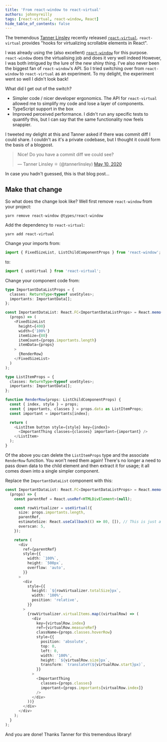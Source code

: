 ```yaml
---
title: 'From react-window to react-virtual'
authors: johnnyreilly
tags: [react-virtual, react-window, React]
hide_table_of_contents: false
---
```


The tremendous [Tanner Linsley](https://twitter.com/tannerlinsley) recently released [`react-virtual`](https://github.com/tannerlinsley/react-virtual). `react-virtual` provides "hooks for virtualizing scrollable elements in React".

I was already using the (also excellent) [`react-window`](https://github.com/bvaughn/react-window) for this purpose. `react-window` does the virtualising job and does it very well indeed However, I was both intrigued by the lure of the new shiny thing. I've also never been the biggest fan of `react-window`'s API. So I tried switching over from `react-window` to `react-virtual` as an experiment. To my delight, the experiment went so well I didn't look back!

What did I get out of the switch?

- Simpler code / nicer developer ergonomics. The API for `react-virtual` allowed me to simplify my code and lose a layer of components.
- TypeScript support in the box
- Improved perceived performance. I didn't run any specific tests to quantify this, but I can say that the same functionality now feels snappier.

I tweeted my delight at this and Tanner asked if there was commit diff I could share. I couldn't as it's a private codebase, but I thought it could form the basis of a blogpost.

> Nice! Do you have a commit diff we could see?
>
> — Tanner Linsley ⚛️ (@tannerlinsley) [May 10, 2020](https://twitter.com/tannerlinsley/status/1259503283103608832?ref_src=twsrc%5Etfw)

<script async="" src="https://platform.twitter.com/widgets.js" charSet="utf-8"></script>

In case you hadn't guessed, this is that blog post...

## Make that change

So what does the change look like? Well first remove `react-window` from your project:

```
yarn remove react-window @types/react-window
```

Add the dependency to `react-virtual`:

```
yarn add react-virtual
```

Change your imports from:

```ts
import { FixedSizeList, ListChildComponentProps } from 'react-window';
```

to:

```ts
import { useVirtual } from 'react-virtual';
```

Change your component code from:

```ts
type ImportantDataListProps = {
  classes: ReturnType<typeof useStyles>;
  importants: ImportantData[];
};

const ImportantDataList: React.FC<ImportantDataListProps> = React.memo(
  (props) => (
    <FixedSizeList
      height={400}
      width={'100%'}
      itemSize={80}
      itemCount={props.importants.length}
      itemData={props}
    >
      {RenderRow}
    </FixedSizeList>
  )
);

type ListItemProps = {
  classes: ReturnType<typeof useStyles>;
  importants: ImportantData[];
};

function RenderRow(props: ListChildComponentProps) {
  const { index, style } = props;
  const { importants, classes } = props.data as ListItemProps;
  const important = importants[index];

  return (
    <ListItem button style={style} key={index}>
      <ImportantThing classes={classes} important={important} />
    </ListItem>
  );
}
```

Of the above you can delete the `ListItemProps` type and the associate `RenderRow` function. You won't need them again! There's no longer a need to pass down data to the child element and then extract it for usage; it all comes down into a single simpler component.

Replace the `ImportantDataList` component with this:

```ts
const ImportantDataList: React.FC<ImportantDataListProps> = React.memo(
  (props) => {
    const parentRef = React.useRef<HTMLDivElement>(null);

    const rowVirtualizer = useVirtual({
      size: props.importants.length,
      parentRef,
      estimateSize: React.useCallback(() => 80, []), // This is just a best guess
      overscan: 5,
    });

    return (
      <div
        ref={parentRef}
        style={{
          width: `100%`,
          height: `500px`,
          overflow: 'auto',
        }}
      >
        <div
          style={{
            height: `${rowVirtualizer.totalSize}px`,
            width: '100%',
            position: 'relative',
          }}
        >
          {rowVirtualizer.virtualItems.map((virtualRow) => (
            <div
              key={virtualRow.index}
              ref={virtualRow.measureRef}
              className={props.classes.hoverRow}
              style={{
                position: 'absolute',
                top: 0,
                left: 0,
                width: '100%',
                height: `${virtualRow.size}px`,
                transform: `translateY(${virtualRow.start}px)`,
              }}
            >
              <ImportantThing
                classes={props.classes}
                important={props.importants[virtualRow.index]}
              />
            </div>
          ))}
        </div>
      </div>
    );
  }
);
```

And you are done! Thanks Tanner for this tremendous library!

